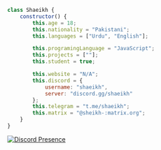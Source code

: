 ```js
class Shaeikh {
    constructor() {
        this.age = 18;
        this.nationality = "Pakistani";
        this.languages = ["Urdu", "English"];

        this.programingLanguage = "JavaScript";
        this.projects = [""];
        this.student = true;

        this.website = "N/A";
        this.discord = {
            username: "shaeikh",
            server: "discord.gg/shaeikh"
        };
        this.telegram = "t.me/shaeikh";
        this.matrix = "@sheikh-:matrix.org";
    }
}
```
[![Discord Presence](https://lanyard.cnrad.dev/api/560493409111113748?bg=2d333b&borderRadius=6px&idleMessage=pipi%20un%20kaki%20in%20pipi%20kakaland)](https://discord.com/users/560493409111113748)
<!--
**Shaeikh/Shaeikh** is a ✨ _special_ ✨ repository because its `README.md` (this file) appears on your GitHub profile.

Here are some ideas to get you started:

- 🔭 I’m currently working on ...
- 🌱 I’m currently learning ...
- 👯 I’m looking to collaborate on ...
- 🤔 I’m looking for help with ...
- 💬 Ask me about ...
- 📫 How to reach me: ...
- 😄 Pronouns: ...
- ⚡ Fun fact: ...
-->
